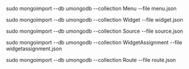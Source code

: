 sudo mongoimport --db umongodb --collection Menu --file menu.json

sudo mongoimport --db umongodb --collection Widget --file widget.json

sudo mongoimport --db umongodb --collection Source --file source.json

sudo mongoimport --db umongodb --collection WidgetAssignment --file widgetassignment.json

sudo mongoimport --db umongodb --collection Route --file route.json

